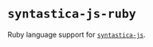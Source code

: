 # `syntastica-js-ruby`

Ruby language support for [`syntastica-js`](https://www.npmjs.com/package/@syntastica/core).
